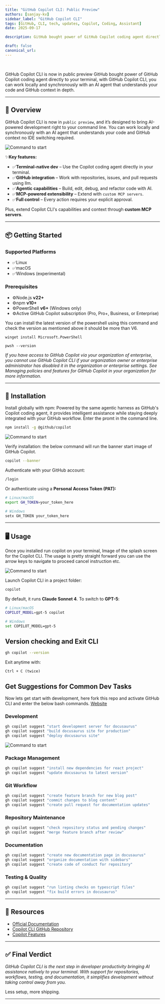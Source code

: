 ```yaml
---
title: "GitHub Copilot CLI: Public Preview"
authors: [sanjay-kv]
sidebar_label: "GitHub Copilot CLI"
tags: [GitHub, CLI, tech, updates, Copilot, Coding, Assistant]
date: 2025-09-17

description: GitHub bought power of GitHub Copilot coding agent directly to your terminal, with GitHub Copilot CLI, you can work locally and synchronously with an AI agent.

draft: false
canonical_url:
---
```

 <!-- truncate -->

GitHub Copilot CLI is now in public preview
GitHub bought power of GitHub Copilot coding agent directly to your terminal, with GitHub Copilot CLI, you can work locally and synchronously with an AI agent that understands your code and GitHub context in depth.

---

## 📖 Overview

GitHub Copilot CLI is now in `public preview`, and it’s designed to bring AI-powered development right to your command line. You can work locally and synchronously with an AI agent that understands your code and GitHub context no IDE switching required.


![Command to start](./images/cover-page-2.png)

✨**Key features:**

- ✅**Terminal-native dev** – Use the Copilot coding agent directly in your terminal.
- ✅**GitHub integration** – Work with repositories, issues, and pull requests using llm.
- ✅**Agentic capabilities** – Build, edit, debug, and refactor code with AI.
- ✅**MCP-powered extensibility** – Extend with `custom MCP servers`.
- ✅**Full control** – Every action requires your explicit approval.

Plus, extend Copilot CLI's capabilities and context through **custom MCP servers**.


---

## 📦 Getting Started

### Supported Platforms

- ✅Linux
- ✅macOS
- ✅Windows (experimental)

### Prerequisites

- ⚙️Node.js **v22+**
- ⚙️npm **v10+**
- ⚙️PowerShell **v6+** (Windows only)
- ⚙️Active GitHub Copilot subscription (Pro, Pro+, Business, or Enterprise)


You can install the latest version of the powershell using this command and check the version as mentioned above it should be more than V6.
```
winget install Microsoft.PowerShell
```

```
pwsh --version
```

*If you have access to GitHub Copilot via your organization of enterprise, you cannot use GitHub Copilot CLI if your organization owner or enterprise administrator has disabled it in the organization or enterprise settings. See Managing policies and features for GitHub Copilot in your organization for more information.*

---

## 💽 Installation

Install globally with npm:
Powered by the same agentic harness as GitHub's Copilot coding agent, it provides intelligent assistance while staying deeply integrated with your GitHub workflow.
Enter the promt in the command line. 

```bash
npm install -g @github/copilot
```

![Command to start](./images/01-GitHub-CLI-start-command.png)


Verify installation: the below command will run the banner start image of GitHub Copilot.

```bash
copilot --banner
```

Authenticate with your GitHub account:

```bash
/login
```

Or authenticate using a **Personal Access Token (PAT):**

```bash
# Linux/macOS
export GH_TOKEN=your_token_here  

# Windows
setx GH_TOKEN your_token_here
```

---

## 🖥️ Usage
Once you installed run copilot on your terminal, Image of the splash screen for the Copilot CLI. The usage is pretty straight forward you can use the arrow keys to navigate to proceed cancel instruction etc.

![Command to start](./images/02-starting-copilot.png)

Launch Copilot CLI in a project folder:

```bash
copilot
```

By default, it runs **Claude Sonnet 4**. To switch to **GPT-5**:

```bash
# Linux/macOS
COPILOT_MODEL=gpt-5 copilot

# Windows
set COPILOT_MODEL=gpt-5
```

## Version checking and Exit CLI
```bash
gh copilot --version
```

Exit anytime with:

```
Ctrl + C (twice)
```

## Get Suggestions for Common Dev Tasks

Now lets get start with development, here fork this repo and activate GitHub CLI and enter the below bash commands. [Website](https://github.com/recodehive/recode-website)

### Development

```bash
gh copilot suggest "start development server for docusaurus"
gh copilot suggest "build docusaurus site for production"
gh copilot suggest "deploy docusaurus site"
```
![Command to start](./images/03-try-out-the-usage-of-CLI.png)

### Package Management

```bash
gh copilot suggest "install new dependencies for react project"
gh copilot suggest "update docusaurus to latest version"
```

### Git Workflow

```bash
gh copilot suggest "create feature branch for new blog post"
gh copilot suggest "commit changes to blog content"
gh copilot suggest "create pull request for documentation updates"
```

### Repository Maintenance

```bash
gh copilot suggest "check repository status and pending changes"
gh copilot suggest "merge feature branch after review"
```

### Documentation

```bash
gh copilot suggest "create new documentation page in docusaurus"
gh copilot suggest "organize documentation with sidebars"
gh copilot suggest "create code of conduct for repository"
```

### Testing & Quality

```bash
gh copilot suggest "run linting checks on typescript files"
gh copilot suggest "fix build errors in docusaurus"
```

---

## 🔗 Resources

* [Official Documentation](https://docs.github.com/en/copilot/how-tos/use-copilot-agents/use-copilot-cli)
* [Copilot CLI GitHub Repository](https://github.com/github/copilot-cli)
* [Copilot Features](https://github.com/features/copilot/cli)

---

## ✅ Final Verdict

*GitHub Copilot CLI is the next step in developer productivity bringing AI assistance natively to your terminal. With support for repositories, workflows, testing, and documentation, it simplifies development without taking control away from you.*

Less setup, more shipping.

---

<GiscusComments/>